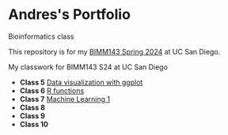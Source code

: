 # Andres's Portfolio
Bioinformatics class

This repository is for my [BIMM143 Spring 2024](https://bioboot.github.io/bimm143_S24/) at UC San Diego.

My classwork for BIMM143 S24 at UC San Diego

- **Class 5** [Data visualization with ggplot](https://github.com/a1vasque/bimm143_github/blob/main/classs05%20copy/class05.md)
- **Class 6** [R functions](https://github.com/a1vasque/bimm143_github/blob/main/class06%20copy/Class06.qmd)
- **Class 7** [Machine Learning 1](https://github.com/a1vasque/bimm143_github/blob/main/class07%20copy/Class07.qmd)
- **Class 8**
- **Class 9**
- **Class 10**
  
